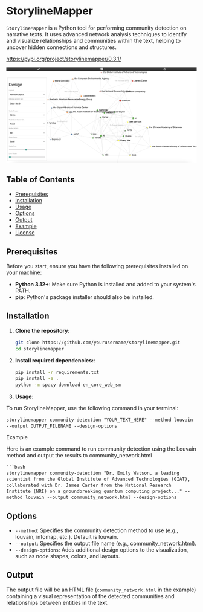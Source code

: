 # StorylineMapper

`StorylineMapper` is a Python tool for performing community detection on narrative texts. It uses advanced network analysis techniques to identify and visualize relationships and communities within the text, helping to uncover hidden connections and structures.

https://pypi.org/project/storylinemapper/0.3.1/


![Example](media/example.png)


## Table of Contents

- [Prerequisites](#prerequisites)
- [Installation](#installation)
- [Usage](#usage)
- [Options](#options)
- [Output](#output)
- [Example](#example)
- [License](#license)

## Prerequisites

Before you start, ensure you have the following prerequisites installed on your machine:

- **Python 3.12+**: Make sure Python is installed and added to your system's PATH.
- **pip**: Python's package installer should also be installed.

## Installation

1. **Clone the repository**:
   ```bash
   git clone https://github.com/yourusername/storylinemapper.git
   cd storylinemapper

2. **Install required dependencies:**:
    ```bash
    pip install -r requirements.txt
    pip install -e .
    python -m spacy download en_core_web_sm


3. **Usage:**

To run StorylineMapper, use the following command in your terminal:


    storylinemapper community-detection "YOUR_TEXT_HERE" --method louvain --output OUTPUT_FILENAME --design-options


Example

Here is an example command to run community detection using the Louvain method and output the results to community_network.html

    ```bash
    storylinemapper community-detection "Dr. Emily Watson, a leading scientist from the Global Institute of Advanced Technologies (GIAT), collaborated with Dr. James Carter from the National Research Institute (NRI) on a groundbreaking quantum computing project..." --method louvain --output community_network.html --design-options


## Options

- `--method`: Specifies the community detection method to use (e.g., louvain, infomap, etc.). Default is louvain.
- `--output`: Specifies the output file name (e.g., community_network.html).
- `--design-options`: Adds additional design options to the visualization, such as node shapes, colors, and layouts.

## Output

The output file will be an HTML file (`community_network.html` in the example) containing a visual representation of the detected communities and relationships between entities in the text.

